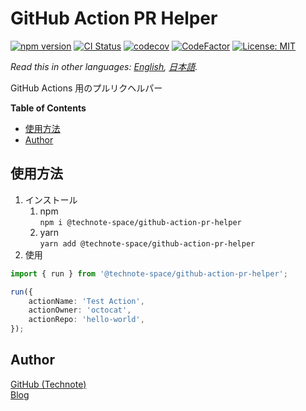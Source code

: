# GitHub Action PR Helper

[![npm version](https://badge.fury.io/js/%40technote-space%2Fgithub-action-rp-helper.svg)](https://badge.fury.io/js/%40technote-space%2Fgithub-action-rp-helper)
[![CI Status](https://github.com/technote-space/github-action-pr-helper/workflows/CI/badge.svg)](https://github.com/technote-space/github-action-pr-helper/actions)
[![codecov](https://codecov.io/gh/technote-space/github-action-pr-helper/branch/master/graph/badge.svg)](https://codecov.io/gh/technote-space/github-action-pr-helper)
[![CodeFactor](https://www.codefactor.io/repository/github/technote-space/github-action-pr-helper/badge)](https://www.codefactor.io/repository/github/technote-space/github-action-pr-helper)
[![License: MIT](https://img.shields.io/badge/License-MIT-blue.svg)](https://github.com/technote-space/github-action-pr-helper/blob/master/LICENSE)

*Read this in other languages: [English](README.md), [日本語](README.ja.md).*

GitHub Actions 用のプルリクヘルパー

<!-- START doctoc generated TOC please keep comment here to allow auto update -->
<!-- DON'T EDIT THIS SECTION, INSTEAD RE-RUN doctoc TO UPDATE -->
**Table of Contents**

- [使用方法](#%E4%BD%BF%E7%94%A8%E6%96%B9%E6%B3%95)
- [Author](#author)

<!-- END doctoc generated TOC please keep comment here to allow auto update -->

## 使用方法
1. インストール  
   1. npm  
   `npm i @technote-space/github-action-pr-helper`
   1. yarn  
   `yarn add @technote-space/github-action-pr-helper`
1. 使用
```typescript
import { run } from '@technote-space/github-action-pr-helper';

run({
	actionName: 'Test Action',
	actionOwner: 'octocat',
	actionRepo: 'hello-world',
});
```

## Author
[GitHub (Technote)](https://github.com/technote-space)  
[Blog](https://technote.space)
